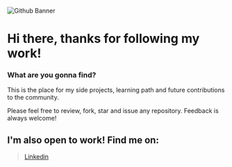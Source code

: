  
 ![Github Banner](https://user-images.githubusercontent.com/107477676/204880514-447dc5d1-c66d-491c-8be3-8037858eae0f.png)

 
 # Hi there, thanks for following my work!
 
### What are you gonna find?
This is the place for my side projects, learning path and future contributions to the community. 

Please feel free to review, fork, star and issue any repository. Feedback is always welcome!

## I'm also open to work! Find me on:
> [Linkedin](https://www.linkedin.com/in/chihabhk/)


